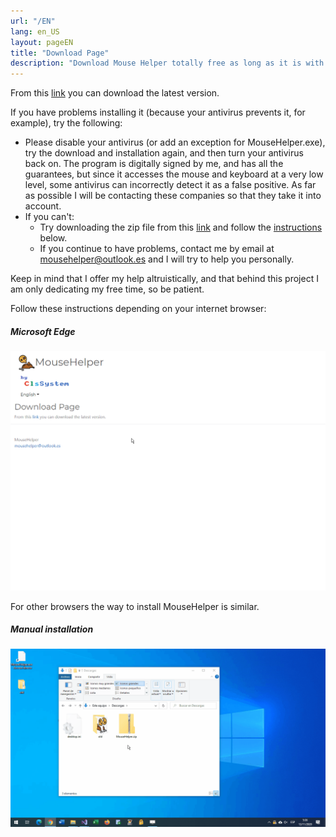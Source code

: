 ```yaml
---
url: "/EN"
lang: en_US
layout: pageEN
title: "Download Page"
description: "Download Mouse Helper totally free as long as it is with non-commercial uses"
---
```

From this [link](https://github.com/clssystem/MouseHelperReleases/releases/latest/download/MouseHelper.exe) you can download the latest version.

If you have problems installing it (because your antivirus prevents it, for example), try the following:

* Please disable your antivirus (or add an exception for MouseHelper.exe), try the download and installation again, and then turn your antivirus back on. The program is digitally signed by me, and has all the guarantees, but since it accesses the mouse and keyboard at a very low level, some antivirus can incorrectly detect it as a false positive.
  As far as possible I will be contacting these companies so that they take it into account.
* If you can't:
  * Try downloading the zip file from this [link](https://github.com/clssystem/MouseHelperReleases/releases/latest/download/MouseHelper.zip) and follow the [instructions](#manual) below.
  * If you continue to have problems, contact me by email at [mousehelper@outlook.es](mailto://mousehelper@outlook.es) and I will try to help you personally.
  
Keep in mind that I offer my help altruistically, and that behind this project I am only dedicating my free time, so be patient.

Follow these instructions depending on your internet browser:


##### Microsoft Edge

<div class="shadow-lg p-3 mb-5 bg-white rounded">
<img class="img-fluid" alt="Mouse Helper" src="/assets/images/EN/HowToInstallEdge.gif">
</div>

For other browsers the way to install MouseHelper is similar.


##### <a name="manual"></a>Manual installation

<div class="shadow-lg p-3 mb-5 bg-white" >
<img class="img-fluid" alt="Mouse Helper" src="/assets/images/EN/HowToInstallManual.gif">
</div>

 

